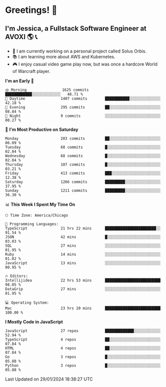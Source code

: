 # Greetings! 🧠

## I'm Jessica, a Fullstack Software Engineer at AVOXI 🌎 📞

- 🌟 I am currently working on a personal project called Solus Orbis.
- 📚 I am learning more about AWS and Kubernetes.
- 🎮 I enjoy casual video game play now, but was once a hardcore World of Warcraft player.

<!--START_SECTION:waka-->
**I'm an Early 🐤** 

```text
🌞 Morning                1625 commits        ████████████░░░░░░░░░░░░░   48.71 % 
🌆 Daytime                1407 commits        ███████████░░░░░░░░░░░░░░   42.18 % 
🌃 Evening                295 commits         ██░░░░░░░░░░░░░░░░░░░░░░░   08.84 % 
🌙 Night                  9 commits           ░░░░░░░░░░░░░░░░░░░░░░░░░   00.27 % 
```
📅 **I'm Most Productive on Saturday** 

```text
Monday                   203 commits         ██░░░░░░░░░░░░░░░░░░░░░░░   06.09 % 
Tuesday                  68 commits          █░░░░░░░░░░░░░░░░░░░░░░░░   02.04 % 
Wednesday                68 commits          █░░░░░░░░░░░░░░░░░░░░░░░░   02.04 % 
Thursday                 107 commits         █░░░░░░░░░░░░░░░░░░░░░░░░   03.21 % 
Friday                   413 commits         ███░░░░░░░░░░░░░░░░░░░░░░   12.38 % 
Saturday                 1266 commits        █████████░░░░░░░░░░░░░░░░   37.95 % 
Sunday                   1211 commits        █████████░░░░░░░░░░░░░░░░   36.30 % 
```


📊 **This Week I Spent My Time On** 

```text
🕑︎ Time Zone: America/Chicago

💬 Programming Languages: 
TypeScript               21 hrs 22 mins      ███████████████████████░░   91.54 % 
JSON                     42 mins             █░░░░░░░░░░░░░░░░░░░░░░░░   03.03 % 
SQL                      27 mins             ░░░░░░░░░░░░░░░░░░░░░░░░░   01.95 % 
Ruby                     14 mins             ░░░░░░░░░░░░░░░░░░░░░░░░░   01.02 % 
JavaScript               13 mins             ░░░░░░░░░░░░░░░░░░░░░░░░░   00.95 % 

🔥 Editors: 
Intellijidea             22 hrs 53 mins      █████████████████████████   98.05 % 
DataGrip                 27 mins             ░░░░░░░░░░░░░░░░░░░░░░░░░   01.95 % 

💻 Operating System: 
Mac                      23 hrs 20 mins      █████████████████████████   100.00 % 
```

**I Mostly Code in JavaScript** 

```text
JavaScript               27 repos            █████████████░░░░░░░░░░░░   52.94 % 
TypeScript               4 repos             ██░░░░░░░░░░░░░░░░░░░░░░░   07.84 % 
HTML                     4 repos             ██░░░░░░░░░░░░░░░░░░░░░░░   07.84 % 
Go                       3 repos             █░░░░░░░░░░░░░░░░░░░░░░░░   05.88 % 
Python                   3 repos             █░░░░░░░░░░░░░░░░░░░░░░░░   05.88 % 
```




 Last Updated on 29/01/2024 18:38:27 UTC
<!--END_SECTION:waka-->

<!--
**jessikuh/jessikuh** is a ✨ _special_ ✨ repository because its `README.md` (this file) appears on your GitHub profile.

Here are some ideas to get you started:

- 🔭 I’m currently working on ...
- 🌱 I’m currently learning ...
- 👯 I’m looking to collaborate on ...
- 🤔 I’m looking for help with ...
- 💬 Ask me about ...
- 📫 How to reach me: ...
- 😄 Pronouns: ...
- ⚡ Fun fact: ...
-->
